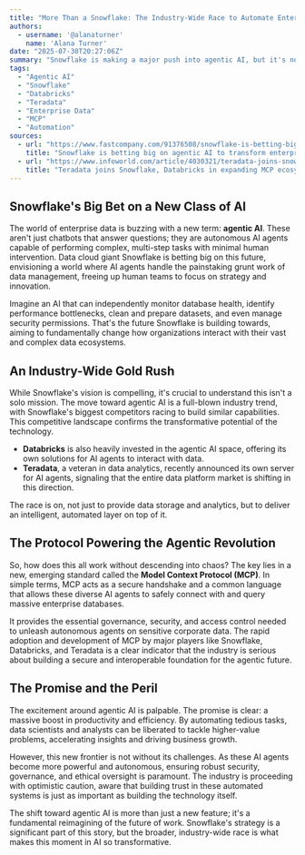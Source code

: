 ```yaml
---
title: "More Than a Snowflake: The Industry-Wide Race to Automate Enterprise Data with Agentic AI"
authors:
  - username: '@alanaturner'
    name: 'Alana Turner'
date: "2025-07-30T20:27:06Z"
summary: "Snowflake is making a major push into agentic AI, but it's not alone. Discover how an industry-wide shift, enabled by the Model Context Protocol (MCP), is set to revolutionize how businesses work with data, and what challenges lie ahead."
tags:
  - "Agentic AI"
  - "Snowflake"
  - "Databricks"
  - "Teradata"
  - "Enterprise Data"
  - "MCP"
  - "Automation"
sources:
  - url: "https://www.fastcompany.com/91376508/snowflake-is-betting-big-on-agentic-ai-to-transform-enterprise-data-work"
    title: "Snowflake is betting big on agentic AI to transform enterprise data work"
  - url: "https://www.infoworld.com/article/4030321/teradata-joins-snowflake-databricks-in-expanding-mcp-ecosystem.html"
    title: "Teradata joins Snowflake, Databricks in expanding MCP ecosystem"
---
```


## Snowflake's Big Bet on a New Class of AI

The world of enterprise data is buzzing with a new term: **agentic AI**. These aren't just chatbots that answer questions; they are autonomous AI agents capable of performing complex, multi-step tasks with minimal human intervention. Data cloud giant Snowflake is betting big on this future, envisioning a world where AI agents handle the painstaking grunt work of data management, freeing up human teams to focus on strategy and innovation.

Imagine an AI that can independently monitor database health, identify performance bottlenecks, clean and prepare datasets, and even manage security permissions. That's the future Snowflake is building towards, aiming to fundamentally change how organizations interact with their vast and complex data ecosystems.

## An Industry-Wide Gold Rush

While Snowflake's vision is compelling, it's crucial to understand this isn't a solo mission. The move toward agentic AI is a full-blown industry trend, with Snowflake's biggest competitors racing to build similar capabilities. This competitive landscape confirms the transformative potential of the technology.

*   **Databricks** is also heavily invested in the agentic AI space, offering its own solutions for AI agents to interact with data.
*   **Teradata**, a veteran in data analytics, recently announced its own server for AI agents, signaling that the entire data platform market is shifting in this direction.

The race is on, not just to provide data storage and analytics, but to deliver an intelligent, automated layer on top of it.

## The Protocol Powering the Agentic Revolution

So, how does this all work without descending into chaos? The key lies in a new, emerging standard called the **Model Context Protocol (MCP)**. In simple terms, MCP acts as a secure handshake and a common language that allows these diverse AI agents to safely connect with and query massive enterprise databases.

It provides the essential governance, security, and access control needed to unleash autonomous agents on sensitive corporate data. The rapid adoption and development of MCP by major players like Snowflake, Databricks, and Teradata is a clear indicator that the industry is serious about building a secure and interoperable foundation for the agentic future.

## The Promise and the Peril

The excitement around agentic AI is palpable. The promise is clear: a massive boost in productivity and efficiency. By automating tedious tasks, data scientists and analysts can be liberated to tackle higher-value problems, accelerating insights and driving business growth. 

However, this new frontier is not without its challenges. As these AI agents become more powerful and autonomous, ensuring robust security, governance, and ethical oversight is paramount. The industry is proceeding with optimistic caution, aware that building trust in these automated systems is just as important as building the technology itself.

The shift toward agentic AI is more than just a new feature; it's a fundamental reimagining of the future of work. Snowflake's strategy is a significant part of this story, but the broader, industry-wide race is what makes this moment in AI so transformative.
